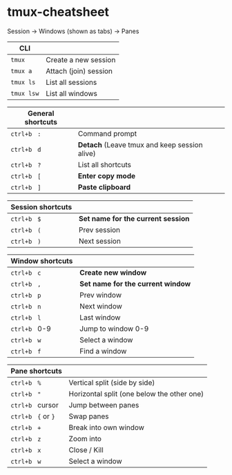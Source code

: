 # tmux-cheatsheet

Session -> Windows (shown as tabs) -> Panes

| CLI        | |
|------------|-|
| `tmux`     | Create a new session |
| `tmux a`   | Attach (join) session |
| `tmux ls`  | List all sessions |
| `tmux lsw` | List all windows |

| General shortcuts   | |
|---------------------|-|
| `ctrl+b` &nbsp; `:` | Command prompt |
| `ctrl+b` &nbsp; `d` | **Detach** (Leave tmux and keep session alive) |
| `ctrl+b` &nbsp; `?` | List all shortcuts |
| `ctrl+b` &nbsp; `[` | **Enter copy mode** |
| `ctrl+b` &nbsp; `]` | **Paste clipboard** |

| Session shortcuts   | |
|---------------------|-|
| `ctrl+b` &nbsp; `$` | **Set name for the current session** |
| `ctrl+b` &nbsp; `(` | Prev session |
| `ctrl+b` &nbsp; `)` | Next session |

| Window shortcuts    | |
|---------------------|-|
| `ctrl+b` &nbsp; `c` | **Create new window** |
| `ctrl+b` &nbsp; `,` | **Set name for the current window** |
| `ctrl+b` &nbsp; `p` | Prev window |
| `ctrl+b` &nbsp; `n` | Next window |
| `ctrl+b` &nbsp; `l` | Last window |
| `ctrl+b` &nbsp; 0-9 | Jump to window 0-9 |
| `ctrl+b` &nbsp; `w` | Select a window |
| `ctrl+b` &nbsp; `f` | Find a window |

| Pane shortcuts      | |
|---------------------|-|
| `ctrl+b` &nbsp; `%` | Vertical split (side by side) |
| `ctrl+b` &nbsp; `"` | Horizontal split (one below the other one) |
| `ctrl+b` &nbsp; cursor | Jump between panes |
| `ctrl+b` &nbsp; `{` or `}` | Swap panes |
| `ctrl+b` &nbsp; `+` | Break into own window |
| `ctrl+b` &nbsp; `z` | Zoom into |
| `ctrl+b` &nbsp; `x` | Close / Kill |
| `ctrl+b` &nbsp; `w` | Select a window |
